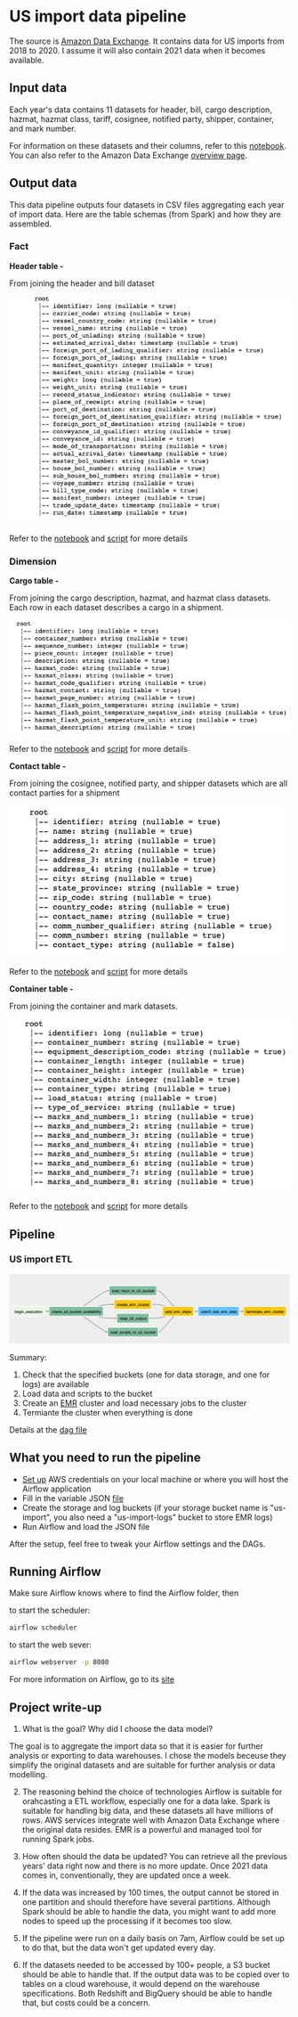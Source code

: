# US import data pipeline

The source is [Amazon Data Exchange](https://aws.amazon.com/marketplace/pp/US-Imports-Automated-Manifest-System-AMS-Shipments/prodview-stk4wn3mbhx24). It contains data for US imports from 2018 to 2020. I assume it will also contain 2021 data when it becomes available. 

## Input data

Each year's data contains 11 datasets for header, bill, cargo description, hazmat, hazmat class, tariff, cosignee, notified party, shipper, container, and mark number.

For information on these datasets and their columns, refer to this [notebook](https://github.com/jackyho112/us-import-data-pipelines/blob/main/notebooks/exploration.ipynb). You can also refer to the Amazon Data Exchange [overview page](https://aws.amazon.com/marketplace/pp/US-Imports-Automated-Manifest-System-AMS-Shipments/prodview-stk4wn3mbhx24#offers).

## Output data

This data pipeline outputs four datasets in CSV files aggregating each year of import data. Here are the table schemas (from Spark) and how they are assembled.

### Fact

**Header table -**

From joining the header and bill dataset

![bill table schema](imgs/bill-table-schema.png)

Refer to the [notebook](https://github.com/jackyho112/us-import-data-pipelines/blob/main/notebooks/bill_spark_op.ipynb) and [script](https://github.com/jackyho112/us-import-data-pipelines/blob/main/airflow/plugins/scripts/assemble_header.py) for more details

### Dimension

**Cargo table -** 

From joining the cargo description, hazmat, and hazmat class datasets. Each row in each dataset describes a cargo in a shipment.

![cargo table schema](imgs/cargo-table-schema.png)

Refer to the [notebook](https://github.com/jackyho112/us-import-data-pipelines/blob/main/notebooks/cargo_spark_op.ipynb) and [script](https://github.com/jackyho112/us-import-data-pipelines/blob/main/airflow/plugins/scripts/assemble_cargo.py) for more details

**Contact table -** 

From joining the cosignee, notified party, and shipper datasets which are all contact parties for a shipment

![contact table schema](imgs/contact-table-schema.png)

Refer to the [notebook](https://github.com/jackyho112/us-import-data-pipelines/blob/main/notebooks/contact_spark_op.ipynb) and [script](https://github.com/jackyho112/us-import-data-pipelines/blob/main/airflow/plugins/scripts/assemble_contact.py) for more details

**Container table -** 

From joining the container and mark datasets.

![container table schema](imgs/container-table-schema.png)

Refer to the [notebook](https://github.com/jackyho112/us-import-data-pipelines/blob/main/notebooks/container_spark_op.ipynb) and [script](https://github.com/jackyho112/us-import-data-pipelines/blob/main/airflow/plugins/scripts/assemble_container.py) for more details

## Pipeline

### US import ETL

![dag](imgs/dag.png)

Summary:

1. Check that the specified buckets (one for data storage, and one for logs) are available
2. Load data and scripts to the bucket
3. Create an [EMR](https://aws.amazon.com/emr/) cluster and load necessary jobs to the cluster
4. Termiante the cluster when everything is done

Details at the [dag file](https://github.com/jackyho112/us-import-data-pipelines/blob/main/airflow/dags/us_import_dag.py)

## What you need to run the pipeline

- [Set up](https://docs.aws.amazon.com/cli/latest/userguide/cli-configure-quickstart.html) AWS credentials on your local machine or where you will host the Airflow application
- Fill in the variable JSON [file](https://github.com/jackyho112/us-import-data-pipelines/blob/main/airflow/variables.json)
- Create the storage and log buckets (if your storage bucket name is "us-import", you also need a "us-import-logs" bucket to store EMR logs)
- Run Airflow and load the JSON file

After the setup, feel free to tweak your Airflow settings and the DAGs.

## Running Airflow

Make sure Airflow knows where to find the Airflow folder, then

to start the scheduler:
```bash
airflow scheduler
```

to start the web sever:
```bash
airflow webserver -p 8080
```

For more information on Airflow, go to its [site](http://airflow.apache.org/docs/stable/)

## Project write-up

1. What is the goal? Why did I choose the data model?

The goal is to aggregate the import data so that it is easier for further analysis or exporting to data warehouses. I chose the models beceuse they simplify the original datasets and are suitable for further analysis or data modelling.

2. The reasoning behind the choice of technologies 
Airflow is suitable for orahcasting a ETL workflow, especially one for a data lake. Spark is suitable for handling big data, and these datasets all have millions of rows. AWS services integrate well with Amazon Data Exchange where the original data resides. EMR is a powerful and managed tool for running Spark jobs.

3. How often should the data be updated?
You can retrieve all the previous years' data right now and there is no more update. Once 2021 data comes in, conventionally, they are updated once a week.

4. If the data was increased by 100 times, the output cannot be stored in one partition and should therefore have several partitions. Although Spark should be able to handle the data, you might want to add more nodes to speed up the processing if it becomes too slow.

5. If the pipeline were run on a daily basis on 7am, Airflow could be set up to do that, but the data won't get updated every day.

6. If the datasets needed to be accessed by 100+ people, a S3 bucket should be able to handle that. If the output data was to be copied over to tables on a cloud warehouse, it would depend on the warehouse specifications. Both Redshift and BigQuery should be able to handle that, but costs could be a concern.
